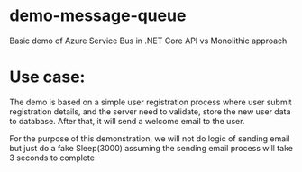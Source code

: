 # demo-message-queue
Basic demo of Azure Service Bus in .NET Core API vs Monolithic approach

# Use case:
The demo is based on a simple user registration process where user submit registration details, and the server need to validate, store the new user data to database. 
After that, it will send a welcome email to the user.

For the purpose of this demonstration, we will not do logic of sending email but just do a fake Sleep(3000) assuming the sending email process will take 3 seconds to complete
